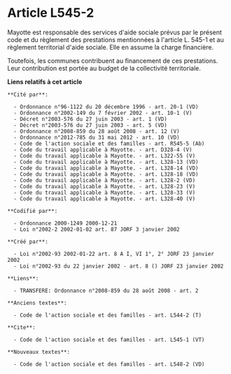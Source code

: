 # Article L545-2

Mayotte est responsable des services d'aide sociale prévus par le présent code et du règlement des prestations mentionnées à
l'article L. 545-1 et au règlement territorial d'aide sociale. Elle en assume la charge financière. 

Toutefois, les communes contribuent au financement de ces prestations. Leur contribution est portée au budget de la
collectivité territoriale.

**Liens relatifs à cet article**

	**Cité par**:

	  - Ordonnance n°96-1122 du 20 décembre 1996 - art. 20-1 (VD)
	  - Ordonnance n°2002-149 du 7 février 2002 - art. 10-1 (V)
	  - Décret n°2003-576 du 27 juin 2003 - art. 1 (VD)
	  - Décret n°2003-576 du 27 juin 2003 - art. 5 (VD)
	  - Ordonnance n°2008-859 du 28 août 2008 - art. 12 (V)
	  - Ordonnance n°2012-785 du 31 mai 2012 - art. 10 (VD)
	  - Code de l'action sociale et des familles - art. R545-5 (Ab)
	  - Code du travail applicable à Mayotte. - art. D328-4 (V)
	  - Code du travail applicable à Mayotte. - art. L322-55 (V)
	  - Code du travail applicable à Mayotte. - art. L328-13 (VD)
	  - Code du travail applicable à Mayotte. - art. L328-14 (VD)
	  - Code du travail applicable à Mayotte. - art. L328-18 (VD)
	  - Code du travail applicable à Mayotte. - art. L328-2 (VD)
	  - Code du travail applicable à Mayotte. - art. L328-23 (V)
	  - Code du travail applicable à Mayotte. - art. L328-33 (V)
	  - Code du travail applicable à Mayotte. - art. L328-40 (V)

	**Codifié par**:

	  - Ordonnance 2000-1249 2000-12-21
	  - Loi n°2002-2 2002-01-02 art. 87 JORF 3 janvier 2002

	**Créé par**:

	  - Loi n°2002-93 2002-01-22 art. 8 A I, VI 1°, 2° JORF 23 janvier 2002
	  - Loi n°2002-93 du 22 janvier 2002 - art. 8 () JORF 23 janvier 2002

	**Liens**:

	  - TRANSFERE: Ordonnance n°2008-859 du 28 août 2008 - art. 2

	**Anciens textes**:

	  - Code de l'action sociale et des familles - art. L544-2 (T)

	**Cite**:

	  - Code de l'action sociale et des familles - art. L545-1 (VT)

	**Nouveaux textes**:

	  - Code de l'action sociale et des familles - art. L548-2 (VD)
